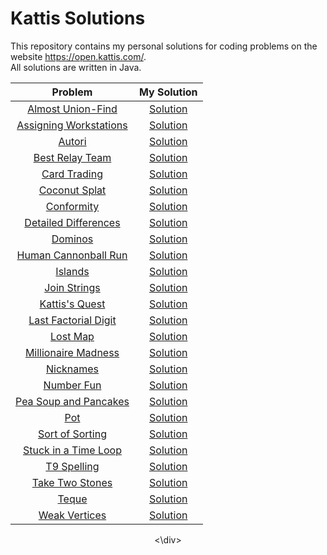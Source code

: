 # Kattis Solutions
This repository contains my personal solutions for coding problems on the website https://open.kattis.com/. 
<br >All solutions are written in Java. 

<div align="center">
  
| Problem| My Solution |
|:-------:|:----------:|
|[Almost Union-Find](https://open.kattis.com/problems/almostunionfind)|[Solution](https://github.com/deelonleem/Kattis-Solutions/blob/main/Codes/almostunionfind.java)|
|[Assigning Workstations](https://open.kattis.com/problems/workstations)|[Solution](https://github.com/deelonleem/Kattis-Solutions/blob/main/Codes/workstations.java)|
|[Autori](https://open.kattis.com/problems/autori)|[Solution](https://github.com/deelonleem/Kattis-Solutions/blob/main/Codes/autori.java)|
|[Best Relay Team](https://open.kattis.com/problems/bestrelayteam)|[Solution](https://github.com/deelonleem/Kattis-Solutions/blob/main/Codes/bestrelayteam.java)|
|[Card Trading](https://open.kattis.com/problems/cardtrading)|[Solution](https://github.com/deelonleem/Kattis-Solutions/blob/main/Codes/cardtrading.java)|
|[Coconut Splat](https://open.kattis.com/problems/coconut)|[Solution](https://github.com/deelonleem/Kattis-Solutions/blob/main/Codes/coconutsplat.java)|
|[Conformity](https://open.kattis.com/problems/conformity)|[Solution](https://github.com/deelonleem/Kattis-Solutions/blob/main/Codes/conformity.java)|
|[Detailed Differences](https://open.kattis.com/problems/detaileddifferences)|[Solution](https://github.com/deelonleem/Kattis-Solutions/blob/main/Codes/detaileddiff.java)|
|[Dominos](https://open.kattis.com/problems/dominos)|[Solution](https://github.com/deelonleem/Kattis-Solutions/blob/main/Codes/dominos.java)|
|[Human Cannonball Run](https://open.kattis.com/problems/humancannonball)|[Solution](https://github.com/deelonleem/Kattis-Solutions/blob/main/Codes/humancannonball.java)|
|[Islands](https://open.kattis.com/problems/islands3)|[Solution](https://github.com/deelonleem/Kattis-Solutions/blob/main/Codes/islands.java)|
|[Join Strings](https://open.kattis.com/problems/joinstrings)|[Solution](https://github.com/deelonleem/Kattis-Solutions/blob/main/Codes/joinstrings.java)|
|[Kattis's Quest](https://open.kattis.com/problems/kattissquest)|[Solution](https://github.com/deelonleem/Kattis-Solutions/blob/main/Codes/kattisquest.java)|
|[Last Factorial Digit](https://open.kattis.com/problems/lastfactorialdigit)|[Solution](https://github.com/deelonleem/Kattis-Solutions/blob/main/Codes/lastfactdigit.java)|
|[Lost Map](https://open.kattis.com/problems/lostmap)|[Solution](https://github.com/deelonleem/Kattis-Solutions/blob/main/Codes/lostmap.java)|
|[Millionaire Madness](https://open.kattis.com/problems/millionairemadness)|[Solution](https://github.com/deelonleem/Kattis-Solutions/blob/main/Codes/millionaremadness.java)|
|[Nicknames](https://open.kattis.com/problems/nicknames)|[Solution](https://github.com/deelonleem/Kattis-Solutions/blob/main/Codes/nicknames.java)|
|[Number Fun](https://open.kattis.com/problems/numberfun)|[Solution](https://github.com/deelonleem/Kattis-Solutions/blob/main/Codes/numberfun.java)|
|[Pea Soup and Pancakes](https://open.kattis.com/problems/peasoup)|[Solution](https://github.com/deelonleem/Kattis-Solutions/blob/main/Codes/peasouppancakes.java)|
|[Pot](https://open.kattis.com/problems/pot)|[Solution](https://github.com/deelonleem/Kattis-Solutions/blob/main/Codes/pot.java)|
|[Sort of Sorting](https://open.kattis.com/problems/sortofsorting)|[Solution](https://github.com/deelonleem/Kattis-Solutions/blob/main/Codes/sortofsorting.java)|
|[Stuck in a Time Loop](https://open.kattis.com/problems/timeloop)|[Solution](https://github.com/deelonleem/Kattis-Solutions/blob/main/Codes/stuckinatimeloop.java)|
|[T9 Spelling](https://open.kattis.com/problems/t9spelling)|[Solution](https://github.com/deelonleem/Kattis-Solutions/blob/main/Codes/t9_spelling.java)|
|[Take Two Stones](https://open.kattis.com/problems/twostones)|[Solution](https://github.com/deelonleem/Kattis-Solutions/blob/main/Codes/taketwostones.java)|
|[Teque](https://open.kattis.com/problems/teque)|[Solution](https://github.com/deelonleem/Kattis-Solutions/blob/main/Codes/teque.java)|
|[Weak Vertices](https://open.kattis.com/problems/weakvertices)|[Solution](https://github.com/deelonleem/Kattis-Solutions/blob/main/Codes/weakvertices.java)|
  
<\div>
